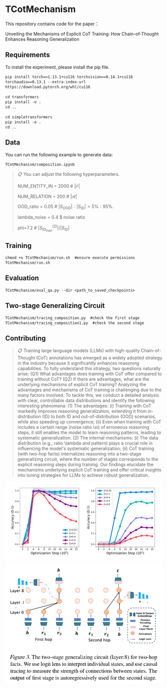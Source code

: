 # TCotMechanism

This repository contains code for the paper： 

Unveiling the Mechanisms of Explicit CoT Training: How Chain-of-Thought Enhances Reasoning Generalization

## Requirements

To install the experiment, please install the pip file. 

```setup
pip install torch==1.13.1+cu116 torchvision==0.14.1+cu116 torchaudio==0.13.1 --extra-index-url https://download.pytorch.org/whl/cu116

cd transformers
pip install -e .
cd ..

cd simpletransformers
pip install -e .
cd ..
```

## Data

You can run the following example  to generate data:

```data
TCotMechanism/composition.ipynb
```
>📋 You can adjust the following hyperparameters.
>
>NUM_ENTITY_IN = 2000  #  $|\mathcal{E}|$
>
>NUM_RELATION = 200  #  $|\mathcal{R}|$
>
>OOD_ratio = 0.05  # $|S_{\text{OOD}}|: |S_{\text{ID}}|=5\%:95\%$. 
>
>lambda_noise = 0.4 $ noise ratio
>
>phi=7.2  # $|S_{\text{ID}_{\text{train}}}^{(2)}|/|S_{\text{ID}}|$

## Training

```train example
chmod +x TCotMechanism/run.sh  #ensure execute permissions
TCotMechanism/run.sh
```

## Evaluation

```test example
TCotMechanism/eval_qa.py --dir <path_to_saved_checkpoints>
```

##  Two-stage Generalizing Circuit

```test example
TCotMechanism/tracing_composition.py  #check the first stage
TCotMechanism/tracing_composition1.py  #check the second stage
```

## Contributing

>📋  Training large language models (LLMs) with high-quality Chain-of-Thought (CoT) annotations has emerged as a widely adopted strategy in the industry because it significantly enhances reasoning capabilities. To fully understand this strategy, two questions naturally arise: (Q1) What advantages does training with CoT offer compared to training without CoT? (Q2) If there are advantages, what are the underlying mechanisms of explicit CoT training? Analyzing the advantages and mechanisms of CoT training is challenging due to the many factors involved. To tackle this, we conduct a detailed analysis with clear, controllable data distributions and identify the following interesting phenomena:  (1) The advantages:  (i) Training with CoT markedly improves reasoning generalization, extending it from in-distribution (ID) to both ID and out-of-distribution (OOD) scenarios, while also speeding up convergence; (ii) Even when training with CoT includes a certain range (noise ratio \xi) of erroneous reasoning steps, it still enables the model to learn reasoning patterns, leading to systematic generalization. (2) The internal mechanisms:  (i) The data distribution (e.g., ratio \lambda and pattern) plays a crucial role in influencing the model's systematic generalization; (ii) CoT training (with two-hop facts) internalizes reasoning into a two-stage generalizing circuit, where the number of stages corresponds to the explicit reasoning steps during training. Our findings elucidate the mechanisms underlying explicit CoT training and offer critical insights into tuning strategies for LLMs to achieve robust generalization.

<img src="pics\noise_only_t.jpg" alt="ex1" style="zoom:72%;" />

<img src="pics\circuit.jpg" alt="results" style="zoom:85%;" />
